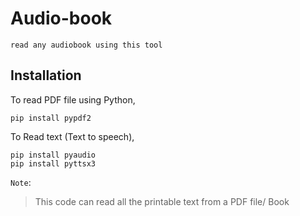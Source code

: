 # Audio-book
```read any audiobook using this tool```

## Installation
To read PDF file using Python,
```
pip install pypdf2 
```
To Read text (Text to speech), 
```
pip install pyaudio 
pip install pyttsx3
```

```Note```:
>This code can read all the printable text from a PDF file/ Book
